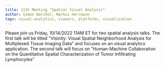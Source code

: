 ```yaml
---
title: 11th Meeting "Spatial Visual Analysis"
author: Simon Warchol, Markus Herrmann
tags: visual-analytics, viewers, platforms, visualization
---
```


Please join us Friday, 10/14/2022 11AM ET for two spatial analysis talks. The first talk will be titled "Visinity: Visual Spatial Neighborhood Analysis for Multiplexed Tissue Imaging Data" and focuses on an visual analytics application. The second talk will focus on "Human-Machine Collaboration on the Quantitative Spatial Characterization of Tumor Infiltrating Lymphocytes" 
